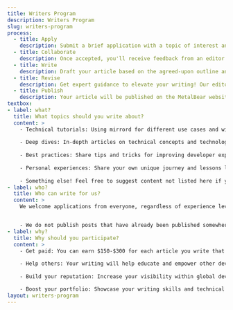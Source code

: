 ```yaml
---
title: Writers Program
description: Writers Program
slug: writers-program
process:
  - title: Apply
    description: Submit a brief application with a topic of interest and an outline, along with a writing sample that showcases your experience and writing skills.
  - title: Collaborate
    description: Once accepted, you'll receive feedback from an editor who will guide you through the writing process. They will help you refine your chosen topic and outline and offer feedback throughout the writing stage.
  - title: Write
    description: Draft your article based on the agreed-upon outline and style guide. Submit your draft for review and feedback.
  - title: Revise
    description: Get expert guidance to elevate your writing! Our editors will offer insightful feedback to help polish your article for publication.
  - title: Publish
    description: Your article will be published on the MetalBear website and promoted across social media channels (Reddit, Hacker News, and more) and you will be tagged as the author.
textbox:
- label: what?
  title: What topics should you write about?
  content: >
    - Technical tutorials: Using mirrord for different use cases and within different stacks.
  
    - Deep dives: In-depth articles on technical concepts and technologies.
    
    - Best practices: Share tips and tricks for improving developer experience.
    
    - Personal experiences: Share your own unique journey and lessons learned using mirrord in your software development cycle.
    
    - Something else! Feel free to suggest content not listed here if you think it might be appropriate and interesting to our target audience.
- label: who?
  title: Who can write for us?
  content: >
    We welcome applications from everyone, regardless of experience level. You must have some experience writing for a third party and are comfortable with receiving feedback on your writing.


    - We do not publish posts that have already been published somewhere else.
- label: why?
  title: Why should you participate?
  content: >
    - Get paid: You can earn $150-$300 for each article you write that gets published.
    
    - Help others: Your writing will help educate and empower other developers.
    
    - Build your reputation: Increase your visibility within global developer communities.

    - Boost your portfolio: Showcase your writing skills and technical knowledge.
layout: writers-program
---
```

